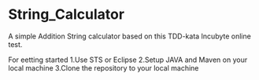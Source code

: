 # String_Calculator
A simple Addition String calculator based on this TDD-kata Incubyte online test.

For eetting started
1.Use STS or Eclipse
2.Setup JAVA and Maven on your local machine
3.Clone the repository to your local machine
